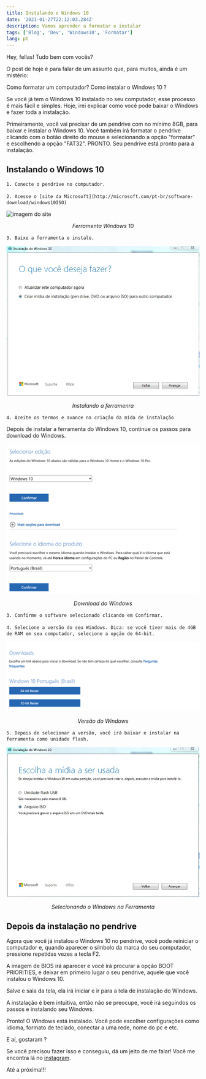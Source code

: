 ```yaml
---
title: Instalando o Windows 10
date: '2021-01-27T22:12:03.284Z'
description: Vamos aprender a formatar e instalar 
tags: ['Blog', 'Dev', 'Windows10', 'Formatar']
lang: pt
---
```


Hey, fellas! Tudo bem com vocês?

O post de hoje é para falar de um assunto que, para muitos, ainda é um mistério:

Como formatar um computador? Como instalar o Windows 10 ?

Se você já tem o Windows 10 instalado no seu computador, esse processo é mais fácil e simples. Hoje, irei explicar como você pode baixar o Windows e fazer toda a instalação. 

Primeiramente, você vai precisar de um pendrive com no mínimo 8GB, para baixar e instalar o Windows 10. Você também irá formatar o pendrive clicando com o botão direito do mouse e selecionando a opção "formatar" e escolhendo a opção "FAT32". PRONTO. Seu pendrive está pronto para a instalação.

## Instalando o Windows 10 

    1. Conecte o pendrive no computador.

    2. Acesse o [site da Microsoft](http://microsoft.com/pt-br/software-download/windows10ISO)

    
![imagem do site](imge.jpg)
<center><em>Ferramenta Windows 10</em></center>

    3. Baixe a ferramenta e instale.

![imagem do site](imge00.jpg)
<center><em>Instalando a ferramenra</em></center>

    4. Aceite os termos e avance na criação da mída de instalação

Depois de instalar a ferramenta do Windows 10, continue os passos para download do Windows.

![imagem do site](imge01.jpg)
<center><em>Download do Windows</em></center>

    3. Confirme o software selecionado clicando em Confirmar.

    4. Selecione a versão do seu Windows. Dica: se você tiver mais de 4GB de RAM em seu computador, selecione a opção de 64-bit.

![versão do windows](imge02.jpg)
<center><em>Versão do Windows</em></center>

    5. Depois de selecionar a versão, você irá baixar e instalar na ferramenta como unidade flash.

![versão do windows](imge03.jpg)
<center><em>Selecionando o Windows na Ferramenta</em></center>

## Depois da instalação no pendrive

Agora que você já instalou o Windows 10 no pendrive, você pode reiniciar o computador e, quando aparecer o símbolo da marca do seu computador, pressione repetidas vezes a tecla F2.

A imagem de BIOS irá aparecer e você irá procurar a opção BOOT PRIORITIES, e deixar em primeiro lugar o seu pendrive, aquele que você instalou o Windows 10.

Salve e saia da tela, ela irá iniciar e ir para a tela de instalação do Windows. 

A instalação é bem intuitiva, então não se preocupe, você irá seguindos os passos e instalando seu Windows.

Pronto! O Windows está instalado. Você pode escolher configurações como idioma, formato de teclado, conectar a uma rede, nome do pc e etc.

E aí, gostaram ?

Se você precisou fazer isso e conseguiu, dá um jeito de me falar! 
Você me encontra lá no [instagram](http://instagram.com/techplatformdigital).

Até a próxima!!!
